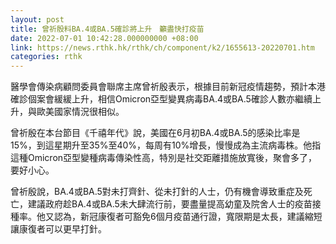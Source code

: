 ```yaml
---
layout: post
title: 曾祈殷料BA.4或BA.5確診將上升　籲盡快打疫苗
date: 2022-07-01 10:42:28.000000000 +08:00
link: https://news.rthk.hk/rthk/ch/component/k2/1655613-20220701.htm
categories: rthk
---
```


醫學會傳染病顧問委員會聯席主席曾祈殷表示，根據目前新冠疫情趨勢，預計本港確診個案會緩緩上升，相信Omicron亞型變異病毒BA.4或BA.5確診人數亦繼續上升，與歐美國家情況很相似。

曾祈殷在本台節目《千禧年代》說，美國在6月初BA.4或BA.5的感染比率是15%，到這星期升至35%至40%，每周有10%增長，慢慢成為主流病毒株。他指這種Omicron亞型變種病毒傳染性高，特別是社交距離措施放寬後，聚會多了，要好小心。

曾祈殷說，BA.4或BA.5對未打齊針、從未打針的人士，仍有機會導致重症及死亡，建議政府趁BA.4或BA.5未大肆流行前，要盡量提高幼童及院舍人士的疫苗接種率。他又認為，新冠康復者可豁免6個月疫苗通行證，寬限期是太長，建議縮短讓康復者可以更早打針。
